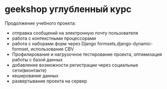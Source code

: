 # geekshop углубленный курс

Продолжение учебного проекта:


* отправка сообщений на электронную почту пользователя
* работа с контекстными процессорами
* работа с наборами форм через Django formsets,django-dynamic-formset, использование CBV
* Профилирование и нагрузочное тестирование проекта, оптимизация работы с базой данных
* добавление возможности регистрации через социальные сети(вконтакте)
* кеширование данных
*  развертывание проекта на сервер
 
